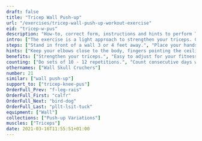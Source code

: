 ```yaml
---
draft: false
title: "Tricep Wall Push-up"
url: "/exercises/tricep-wall-push-up-workout-exercise"
eid: "tricep-w-pus"
description: "How-to, correct form, instructions and hints to perform Tricep Wall Push-up. Similar exercises and video demo"
intro: ["The exercise is a light approach to strengthen your triceps. Can be used as a first preparation for any exercise more demanding on triceps. Can be done anywhere and is an office-friendly exercise."]
steps: ["Stand in front of a wall 3 or 4 feet away.", "Place your hands on the wall, shoulder-with, fingers pointing up.", "With your body straight, bend your elbows so that the shoulders approach the wall.", "Extend your arms returning to the start position."]
hints: ["Keep your elbows close to the body, fingers pointing the ceiling This ensures strength on triceps, not other muscles.", "Put your feet close to the wall to make it easier. Put them away for a harder exercise."]
benefits: ["Strengthen your triceps.", "Easy to adjust for your fitness level by the distance from your feet to the wall.", "Office friendly.", "A Triceps exercise witch is a perfect starting point."]
counting: ["Do sets of 10 - 12 repetitions.", "Count consecutive days with at least one set.", "define a place in your house where five repetitions are needed every time you pass there."]
othernames: ["Wall Skull Cruchers"]
number: 21
similar: ["wall push-up"]
support_to: ["tricep-knee-pus"]
OrderFull_Prev: "f-leg-rais"
OrderFull_First: "calfr"
OrderFull_Next: "bird-dog"
OrderFull_Last: "pllt-lsit-tuck"
equipment: ["Wall"]
collections: ["Push-up Variations"]
muscles: ["Triceps"]
date: 2021-03-16T11:55:51+01:00
---
```

